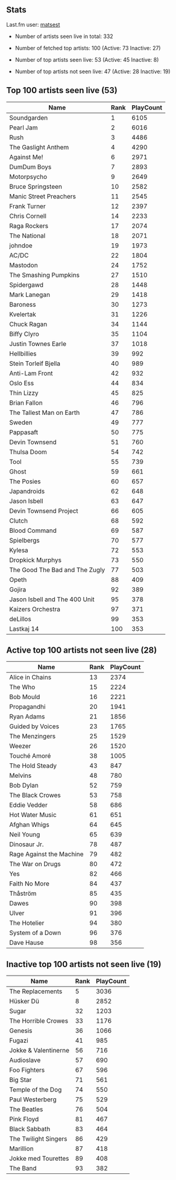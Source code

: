 ## Stats 


Last.fm user: [matsest](https://www.last.fm/user/matsest)

- Number of artists seen live in total: 332

- Number of fetched top artists: 100 (Active: 73 Inactive: 27)

- Number of top artists seen live: 53 (Active: 45 Inactive: 8)

- Number of top artists not seen live: 47 (Active: 28 Inactive: 19)

## Top 100 artists seen live (53)

Name                           | Rank | PlayCount
------------------------------ | ---- | ---------
Soundgarden                    | 1    | 6105     
Pearl Jam                      | 2    | 6016     
Rush                           | 3    | 4486     
The Gaslight Anthem            | 4    | 4290     
Against Me!                    | 6    | 2971     
DumDum Boys                    | 7    | 2893     
Motorpsycho                    | 9    | 2649     
Bruce Springsteen              | 10   | 2582     
Manic Street Preachers         | 11   | 2545     
Frank Turner                   | 12   | 2397     
Chris Cornell                  | 14   | 2233     
Raga Rockers                   | 17   | 2074     
The National                   | 18   | 2071     
johndoe                        | 19   | 1973     
AC/DC                          | 22   | 1804     
Mastodon                       | 24   | 1752     
The Smashing Pumpkins          | 27   | 1510     
Spidergawd                     | 28   | 1448     
Mark Lanegan                   | 29   | 1418     
Baroness                       | 30   | 1273     
Kvelertak                      | 31   | 1226     
Chuck Ragan                    | 34   | 1144     
Biffy Clyro                    | 35   | 1104     
Justin Townes Earle            | 37   | 1018     
Hellbillies                    | 39   | 992      
Stein Torleif Bjella           | 40   | 989      
Anti-Lam Front                 | 42   | 932      
Oslo Ess                       | 44   | 834      
Thin Lizzy                     | 45   | 825      
Brian Fallon                   | 46   | 796      
The Tallest Man on Earth       | 47   | 786      
Sweden                         | 49   | 777      
Pappasaft                      | 50   | 775      
Devin Townsend                 | 51   | 760      
Thulsa Doom                    | 54   | 742      
Tool                           | 55   | 739      
Ghost                          | 59   | 661      
The Posies                     | 60   | 657      
Japandroids                    | 62   | 648      
Jason Isbell                   | 63   | 647      
Devin Townsend Project         | 66   | 605      
Clutch                         | 68   | 592      
Blood Command                  | 69   | 587      
Spielbergs                     | 70   | 577      
Kylesa                         | 72   | 553      
Dropkick Murphys               | 73   | 550      
The Good The Bad and The Zugly | 77   | 503      
Opeth                          | 88   | 409      
Gojira                         | 92   | 389      
Jason Isbell and The 400 Unit  | 95   | 378      
Kaizers Orchestra              | 97   | 371      
deLillos                       | 99   | 353      
Lastkaj 14                     | 100  | 353      

## Active top 100 artists not seen live (28)

Name                     | Rank | PlayCount
------------------------ | ---- | ---------
Alice in Chains          | 13   | 2374     
The Who                  | 15   | 2224     
Bob Mould                | 16   | 2221     
Propagandhi              | 20   | 1941     
Ryan Adams               | 21   | 1856     
Guided by Voices         | 23   | 1765     
The Menzingers           | 25   | 1529     
Weezer                   | 26   | 1520     
Touché Amoré             | 38   | 1005     
The Hold Steady          | 43   | 847      
Melvins                  | 48   | 780      
Bob Dylan                | 52   | 759      
The Black Crowes         | 53   | 758      
Eddie Vedder             | 58   | 686      
Hot Water Music          | 61   | 651      
Afghan Whigs             | 64   | 645      
Neil Young               | 65   | 639      
Dinosaur Jr.             | 78   | 487      
Rage Against the Machine | 79   | 482      
The War on Drugs         | 80   | 472      
Yes                      | 82   | 466      
Faith No More            | 84   | 437      
Thåström                 | 85   | 435      
Dawes                    | 90   | 398      
Ulver                    | 91   | 396      
The Hotelier             | 94   | 380      
System of a Down         | 96   | 376      
Dave Hause               | 98   | 356      

## Inactive top 100 artists not seen live (19)

Name                 | Rank | PlayCount
-------------------- | ---- | ---------
The Replacements     | 5    | 3036     
Hüsker Dü            | 8    | 2852     
Sugar                | 32   | 1203     
The Horrible Crowes  | 33   | 1176     
Genesis              | 36   | 1066     
Fugazi               | 41   | 985      
Jokke & Valentinerne | 56   | 716      
Audioslave           | 57   | 690      
Foo Fighters         | 67   | 596      
Big Star             | 71   | 561      
Temple of the Dog    | 74   | 550      
Paul Westerberg      | 75   | 529      
The Beatles          | 76   | 504      
Pink Floyd           | 81   | 467      
Black Sabbath        | 83   | 464      
The Twilight Singers | 86   | 429      
Marillion            | 87   | 418      
Jokke med Tourettes  | 89   | 408      
The Band             | 93   | 382      
